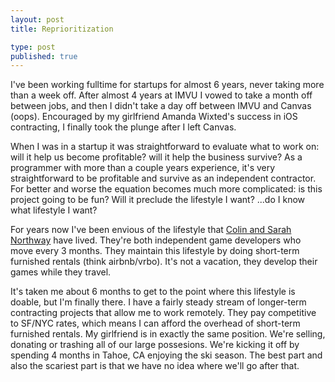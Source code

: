 ```yaml
--- 
layout: post
title: Reprioritization

type: post
published: true
---
```


I've been working fulltime for startups for almost 6 years, never taking more than a week off. After almost 4 years at IMVU I vowed to take a month off between jobs, and then I didn't take a day off between IMVU and Canvas (oops). Encouraged by my girlfriend Amanda Wixted's success in iOS contracting, I finally took the plunge after I left Canvas. 

When I was in a startup it was straightforward to evaluate what to work on: will it help us become profitable? will it help the business survive? As a programmer with more than a couple years experience, it's very straightforward to be profitable and survive as an independent contractor. For better and worse the equation becomes much more complicated: is this project going to be fun? Will it preclude the lifestyle I want? ...do I know what lifestyle I want?

For years now I've been envious of the lifestyle that [Colin and Sarah Northway](http://colinnorthway.com) have lived. They're both independent game developers who move every 3 months. They maintain this lifestyle by doing short-term furnished rentals (think airbnb/vrbo). It's not a vacation, they develop their games while they travel.

It's taken me about 6 months to get to the point where this lifestyle is doable, but I'm finally there. I have a fairly steady stream of longer-term contracting projects that allow me to work remotely. They pay competitive to SF/NYC rates, which means I can afford the overhead of short-term furnished rentals. My girlfriend is in exactly the same position. We're selling, donating or trashing all of our large possesions. We're kicking it off by spending 4 months in Tahoe, CA enjoying the ski season. The best part and also the scariest part is that we have no idea where we'll go after that.